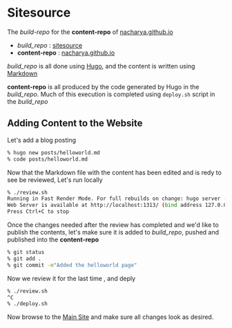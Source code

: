 # Sitesource

The *build-repo* for the __content-repo__ of [nacharya.github.io](https://nacharya.github.io)

- *build_repo* : [sitesource](http://github.com/nacharya/sitesource)
- __content-repo__ : [nacharya.github.io](http://github.com/nacharya/nacharya.github.io)

*build_repo* is all done using [Hugo](https://gohugo.io/), and the content is written using [Markdown](https://daringfireball.net/projects/markdown/)

__content-repo__ is all produced by the code generated by Hugo in the *build_repo*. Much of this execution is completed using `deploy.sh` script in the *build_repo*

## Adding Content to the Website 

Let's add a blog posting 

```bash
% hugo new posts/helloworld.md
% code posts/helloworld.md
```

Now that the Markdown file with the content has been edited and is redy to see be reviewed, Let's run locally 

```bash
% ./review.sh
Running in Fast Render Mode. For full rebuilds on change: hugo server --disableFastRender
Web Server is available at http://localhost:1313/ (bind address 127.0.0.1)
Press Ctrl+C to stop
```

Once the changes needed after the review has completed and we'd like to publish the 
contents, let's make sure it is added to *build_repo*, pushed and published into the __content-repo__

```bash
% git status
% git add . 
% git commit -m"Added the helloworld page"
```

Now we review it for the last time , and deply

```bash
% ./review.sh
^C
% ./deploy.sh 
```

Now browse to the [Main Site](http://nacharya.github.io) and make sure all changes look as desired. 

